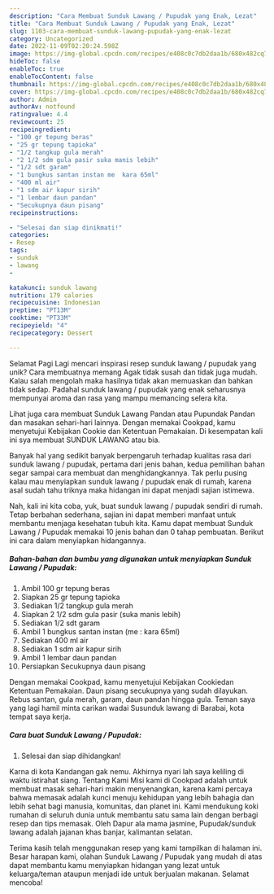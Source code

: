 ```yaml
---
description: "Cara Membuat Sunduk Lawang / Pupudak yang Enak, Lezat"
title: "Cara Membuat Sunduk Lawang / Pupudak yang Enak, Lezat"
slug: 1103-cara-membuat-sunduk-lawang-pupudak-yang-enak-lezat
category: Uncategorized
date: 2022-11-09T02:20:24.598Z
image: https://img-global.cpcdn.com/recipes/e408c0c7db2daa1b/680x482cq70/sunduk-lawang-pupudak-foto-resep-utama.jpg
hideToc: false
enableToc: true
enableTocContent: false
thumbnail: https://img-global.cpcdn.com/recipes/e408c0c7db2daa1b/680x482cq70/sunduk-lawang-pupudak-foto-resep-utama.jpg
cover: https://img-global.cpcdn.com/recipes/e408c0c7db2daa1b/680x482cq70/sunduk-lawang-pupudak-foto-resep-utama.jpg
author: Admin
authorAv: notfound
ratingvalue: 4.4
reviewcount: 25
recipeingredient:
- "100 gr tepung beras"
- "25 gr tepung tapioka"
- "1/2 tangkup gula merah"
- "2 1/2 sdm gula pasir suka manis lebih"
- "1/2 sdt garam"
- "1 bungkus santan instan me  kara 65ml"
- "400 ml air"
- "1 sdm air kapur sirih"
- "1 lembar daun pandan"
- "Secukupnya daun pisang"
recipeinstructions:

- "Selesai dan siap dinikmati!"
categories:
- Resep
tags:
- sunduk
- lawang
- 

katakunci: sunduk lawang  
nutrition: 179 calories
recipecuisine: Indonesian
preptime: "PT13M"
cooktime: "PT33M"
recipeyield: "4"
recipecategory: Dessert

---
```



Selamat Pagi Lagi mencari inspirasi resep sunduk lawang / pupudak yang unik? Cara membuatnya memang Agak tidak susah dan tidak juga mudah. Kalau salah mengolah maka hasilnya tidak akan memuaskan dan bahkan tidak sedap. Padahal sunduk lawang / pupudak yang enak seharusnya mempunyai aroma dan rasa yang mampu memancing selera kita.


Lihat juga cara membuat Sunduk Lawang Pandan atau Pupundak Pandan dan masakan sehari-hari lainnya. Dengan memakai Cookpad, kamu menyetujui Kebijakan Cookie dan Ketentuan Pemakaian. Di kesempatan kali ini sya membuat SUNDUK LAWANG atau bia.

Banyak hal yang sedikit banyak berpengaruh terhadap kualitas rasa dari sunduk lawang / pupudak, pertama dari jenis bahan, kedua pemilihan bahan segar sampai cara membuat dan menghidangkannya. Tak perlu pusing kalau mau menyiapkan sunduk lawang / pupudak enak di rumah, karena asal sudah tahu triknya maka hidangan ini dapat menjadi sajian istimewa.


Nah, kali ini kita coba, yuk, buat sunduk lawang / pupudak sendiri di rumah. Tetap berbahan sederhana, sajian ini dapat memberi manfaat untuk membantu menjaga kesehatan tubuh kita. Kamu dapat membuat Sunduk Lawang / Pupudak memakai 10 jenis bahan dan 0 tahap pembuatan. Berikut ini cara dalam menyiapkan hidangannya.

<!--inarticleads1-->

##### Bahan-bahan dan bumbu yang digunakan untuk menyiapkan Sunduk Lawang / Pupudak:

1. Ambil 100 gr tepung beras
1. Siapkan 25 gr tepung tapioka
1. Sediakan 1/2 tangkup gula merah
1. Siapkan 2 1/2 sdm gula pasir (suka manis lebih)
1. Sediakan 1/2 sdt garam
1. Ambil 1 bungkus santan instan (me : kara 65ml)
1. Sediakan 400 ml air
1. Sediakan 1 sdm air kapur sirih
1. Ambil 1 lembar daun pandan
1. Persiapkan Secukupnya daun pisang


Dengan memakai Cookpad, kamu menyetujui Kebijakan Cookiedan Ketentuan Pemakaian. Daun pisang secukupnya yang sudah dilayukan. Rebus santan, gula merah, garam, daun pandan hingga gula. Teman saya yang lagi hamil minta carikan wadai Susunduk lawang di Barabai, kota tempat saya kerja. 

<!--inarticleads2-->

##### Cara buat Sunduk Lawang / Pupudak:


1. Selesai dan siap dihidangkan!

Karna di kota Kandangan gak nemu. Akhirnya nyari lah saya keliling di waktu istirahat siang. Tentang Kami Misi kami di Cookpad adalah untuk membuat masak sehari-hari makin menyenangkan, karena kami percaya bahwa memasak adalah kunci menuju kehidupan yang lebih bahagia dan lebih sehat bagi manusia, komunitas, dan planet ini. Kami mendukung koki rumahan di seluruh dunia untuk membantu satu sama lain dengan berbagi resep dan tips memasak. Oleh Dapur ala mama jasmine, Pupudak/sunduk lawang adalah jajanan khas banjar, kalimantan selatan. 

Terima kasih telah menggunakan resep yang kami tampilkan di halaman ini. Besar harapan kami, olahan Sunduk Lawang / Pupudak yang mudah di atas dapat membantu kamu menyiapkan hidangan yang lezat untuk keluarga/teman ataupun menjadi ide untuk berjualan makanan. Selamat mencoba!
